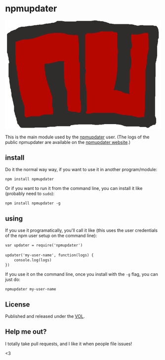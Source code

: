 # npmupdater

![logo thingy](logo.png)

This is the main module used by the [npmupdater](https://www.npmjs.org/~npmupdater) user.
(The logs of the public npmupdater are available on the [npmupdater website](http://npmupdater.com).)

## install

Do it the normal way way, if you want to use it in another program/module:

	npm install npmupdater

Or if you want to run it from the command line, you can install it like (probably need to `sudo`):

	npm install npmupdater -g

## using

If you use it programatically, you'll call it like (this uses the user credentials of the npm user setup on the command line):

	var updater = require('npmupdater')

	updater('my-user-name', function(logs) {
		console.log(logs)
	})

If you use it on the command line, once you install with the `-g` flag, you can just do:

	npmupdater my-user-name

## License

Published and released under the [VOL](http://veryopenlicense.com).

## Help me out?

I totally take pull requests, and I like it when people file issues!

<3

